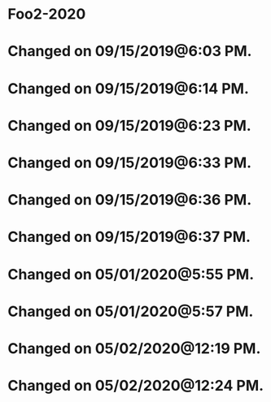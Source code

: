 # Foo2-2020
# Changed on 09/15/2019@6:03 PM.
# Changed on 09/15/2019@6:14 PM.
# Changed on 09/15/2019@6:23 PM.
# Changed on 09/15/2019@6:33 PM.
# Changed on 09/15/2019@6:36 PM.
# Changed on 09/15/2019@6:37 PM.
# Changed on 05/01/2020@5:55 PM.
# Changed on 05/01/2020@5:57 PM.
# Changed on 05/02/2020@12:19 PM.
# Changed on 05/02/2020@12:24 PM.

